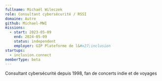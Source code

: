 ```yaml
---
fullname: Michaël Wileczek
role: Consultant cybersécurité / RSSI
domaine: Autre
github: Michael-MWI
missions:
  - start: 2023-05-09
    end: 2024-05-09
    status: independent
    employer: GIP Plateforme de l&#x27;inclusion
startups:
  - inclusion.connect
memberType: beta
---
```


Consultant cybersécurité depuis 1998, fan de concerts indie et de voyages
